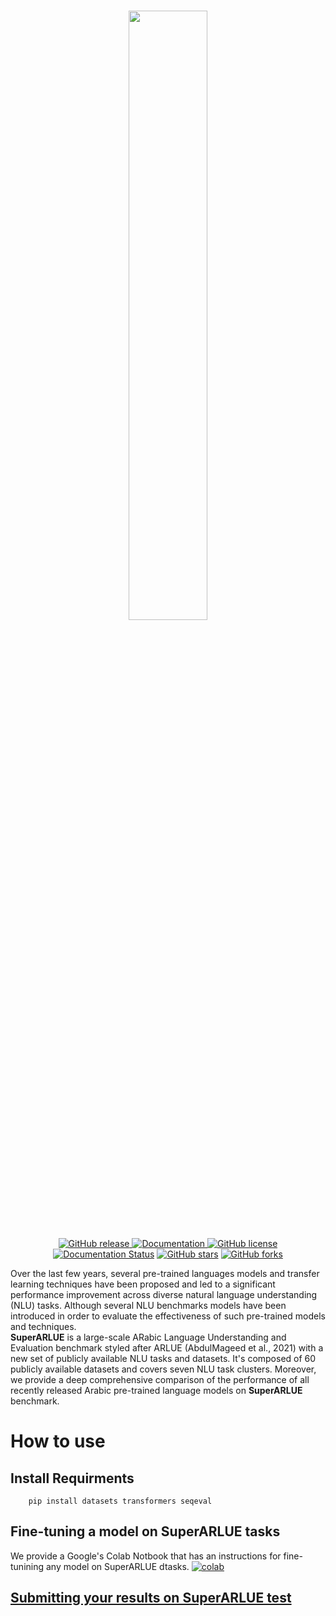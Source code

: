 <p align="center">
    <br>
    <img src="https://superarlue.dlnlp.ai/assets/superARLUE_logo.png" width="50%"/>
    <br>
<p>

<p align="center">
<a href="https://github.com/UBC-NLP/superarlue/releases">
        <img alt="GitHub release" src="https://img.shields.io/github/release/UBC-NLP/superarlue.svg">
    </a>

<a href="https://superarlue.dlnlp.ai/">
        <img alt="Documentation" src="https://img.shields.io/website.svg?down_color=red&down_message=offline&up_message=online&url=https://superarlue.dlnlp.ai">
    </a>
<a href="https://github.com/UBC-NLP/superarlue/blob/main/LICENSE"><img alt="GitHub license" src="https://img.shields.io/github/license/UBC-NLP/superarlue?logoColor=blue"></a>
<a href='https://superarlue.readthedocs.io/en/latest/?badge=latest'><img src='https://readthedocs.org/projects/superarlue/badge/?version=latest' alt='Documentation Status' /></a>
<a href="https://github.com/UBC-NLP/superarlue/stargazers"><img alt="GitHub stars" src="https://img.shields.io/github/stars/UBC-NLP/superarlue"></a>
<a href="https://github.com/UBC-NLP/superarlue/network"><img alt="GitHub forks" src="https://img.shields.io/github/forks/UBC-NLP/superarlue"></a>

</p>
 
<p>Over the last few years, several pre-trained languages models and transfer learning techniques have been proposed and led to a significant performance improvement across diverse natural language understanding (NLU) tasks. Although several NLU benchmarks models have been introduced in order to evaluate the effectiveness of such pre-trained models and techniques. <br>
<b>SuperARLUE</b> is a large-scale ARabic Language Understanding and Evaluation benchmark styled after ARLUE (AbdulMageed et al., 2021) with a new set of publicly available NLU tasks and datasets. It's composed of 60 publicly available datasets and covers seven NLU task clusters. Moreover, we provide a deep comprehensive comparison of the performance of all recently released Arabic pre-trained language models on <b>SuperARLUE</b>  benchmark. </p>
  
# How to use

## Install Requirments
```shell
    pip install datasets transformers seqeval
```
## Fine-tuning a model on SuperARLUE tasks
We provide a Google's Colab Notbook that has an instructions for fine-tunining any model on SuperARLUE dtasks. <a href="https://colab.research.google.com/github/UBC-NLP/superarlue/blob/main/Fine_tuning_on_SuperARLUE.ipynb.ipynb"><img alt="colab" src="https://colab.research.google.com/assets/colab-badge.svg">

## Submitting your results on SuperARLUE test 